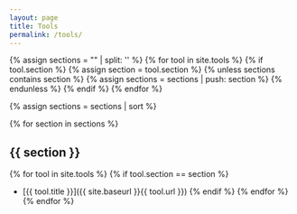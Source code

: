 ```yaml
---
layout: page
title: Tools
permalink: /tools/
---
```


{% assign sections = "" | split: '' %}
{% for tool in site.tools %}
    {% if tool.section %}
    {% assign section = tool.section %}
    {% unless sections contains section %}
        {% assign sections = sections | push: section %}
    {% endunless %}
    {% endif %}
{% endfor %}

{% assign sections = sections | sort %}

{% for section in sections %}
## {{ section }}
{% for tool in site.tools %}
{% if tool.section == section %}
- [{{ tool.title }}]({{ site.baseurl }}{{ tool.url }})
{% endif %}
{% endfor %}
{% endfor %}


